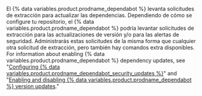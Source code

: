 El {% data variables.product.prodname_dependabot %} levanta solicitudes de extracción para actualizar las dependencias. Dependiendo de cómo se configure tu repositorio, el {% data variables.product.prodname_dependabot %} podría levantar solicitudes de extracción para las actualizaciones de versión y/o para las alertas de seguridad. Administrarás estas solicitudes de la misma forma que cualquier otra solicitud de extracción, pero también hay comandos extra disponibles. For information about enabling {% data variables.product.prodname_dependabot %} dependency updates, see "[Configuring {% data variables.product.prodname_dependabot_security_updates %}](/github/managing-security-vulnerabilities/configuring-dependabot-security-updates)" and "[Enabling and disabling {% data variables.product.prodname_dependabot %} version updates](/code-security/supply-chain-security/keeping-your-dependencies-updated-automatically/enabling-and-disabling-version-updates)."

